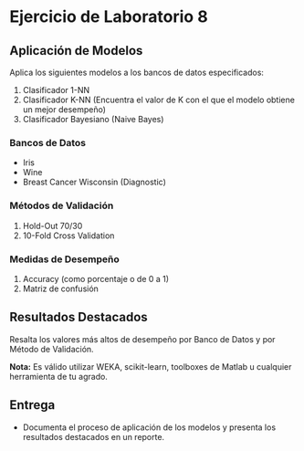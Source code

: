 # Ejercicio de Laboratorio 8

## Aplicación de Modelos

Aplica los siguientes modelos a los bancos de datos especificados:

1. Clasificador 1-NN
2. Clasificador K-NN (Encuentra el valor de K con el que el modelo obtiene un mejor desempeño)
3. Clasificador Bayesiano (Naive Bayes)

### Bancos de Datos

- Iris
- Wine
- Breast Cancer Wisconsin (Diagnostic)

### Métodos de Validación

1. Hold-Out 70/30
2. 10-Fold Cross Validation

### Medidas de Desempeño

1. Accuracy (como porcentaje o de 0 a 1)
2. Matriz de confusión

## Resultados Destacados

Resalta los valores más altos de desempeño por Banco de Datos y por Método de Validación.

**Nota:** Es válido utilizar WEKA, scikit-learn, toolboxes de Matlab u cualquier herramienta de tu agrado.

## Entrega

- Documenta el proceso de aplicación de los modelos y presenta los resultados destacados en un reporte.
